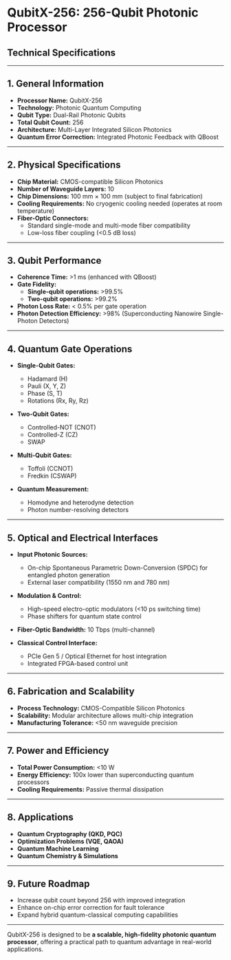 # **QubitX-256: 256-Qubit Photonic Processor**  
## **Technical Specifications**  

---

## **1. General Information**  
- **Processor Name:** QubitX-256  
- **Technology:** Photonic Quantum Computing  
- **Qubit Type:** Dual-Rail Photonic Qubits  
- **Total Qubit Count:** 256  
- **Architecture:** Multi-Layer Integrated Silicon Photonics  
- **Quantum Error Correction:** Integrated Photonic Feedback with QBoost  

---

## **2. Physical Specifications**  
- **Chip Material:** CMOS-compatible Silicon Photonics  
- **Number of Waveguide Layers:** 10  
- **Chip Dimensions:** 100 mm × 100 mm (subject to final fabrication)  
- **Cooling Requirements:** No cryogenic cooling needed (operates at room temperature)  
- **Fiber-Optic Connectors:**  
  - Standard single-mode and multi-mode fiber compatibility  
  - Low-loss fiber coupling (<0.5 dB loss)  

---

## **3. Qubit Performance**  
- **Coherence Time:** >1 ms (enhanced with QBoost)  
- **Gate Fidelity:**  
  - **Single-qubit operations:** >99.5%  
  - **Two-qubit operations:** >99.2%  
- **Photon Loss Rate:** < 0.5% per gate operation  
- **Photon Detection Efficiency:** >98% (Superconducting Nanowire Single-Photon Detectors)  

---

## **4. Quantum Gate Operations**  
- **Single-Qubit Gates:**  
  - Hadamard (H)  
  - Pauli (X, Y, Z)  
  - Phase (S, T)  
  - Rotations (Rx, Ry, Rz)  

- **Two-Qubit Gates:**  
  - Controlled-NOT (CNOT)  
  - Controlled-Z (CZ)  
  - SWAP  

- **Multi-Qubit Gates:**  
  - Toffoli (CCNOT)  
  - Fredkin (CSWAP)  

- **Quantum Measurement:**  
  - Homodyne and heterodyne detection  
  - Photon number-resolving detectors  

---

## **5. Optical and Electrical Interfaces**  
- **Input Photonic Sources:**  
  - On-chip Spontaneous Parametric Down-Conversion (SPDC) for entangled photon generation  
  - External laser compatibility (1550 nm and 780 nm)  

- **Modulation & Control:**  
  - High-speed electro-optic modulators (<10 ps switching time)  
  - Phase shifters for quantum state control  

- **Fiber-Optic Bandwidth:** 10 Tbps (multi-channel)  

- **Classical Control Interface:**  
  - PCIe Gen 5 / Optical Ethernet for host integration  
  - Integrated FPGA-based control unit  

---

## **6. Fabrication and Scalability**  
- **Process Technology:** CMOS-Compatible Silicon Photonics  
- **Scalability:** Modular architecture allows multi-chip integration  
- **Manufacturing Tolerance:** <50 nm waveguide precision  

---

## **7. Power and Efficiency**  
- **Total Power Consumption:** <10 W  
- **Energy Efficiency:** 100x lower than superconducting quantum processors  
- **Cooling Requirements:** Passive thermal dissipation  

---

## **8. Applications**  
- **Quantum Cryptography (QKD, PQC)**  
- **Optimization Problems (VQE, QAOA)**  
- **Quantum Machine Learning**  
- **Quantum Chemistry & Simulations**  

---

## **9. Future Roadmap**  
- Increase qubit count beyond 256 with improved integration  
- Enhance on-chip error correction for fault tolerance  
- Expand hybrid quantum-classical computing capabilities  

---

QubitX-256 is designed to be **a scalable, high-fidelity photonic quantum processor**, offering a practical path to quantum advantage in real-world applications.
